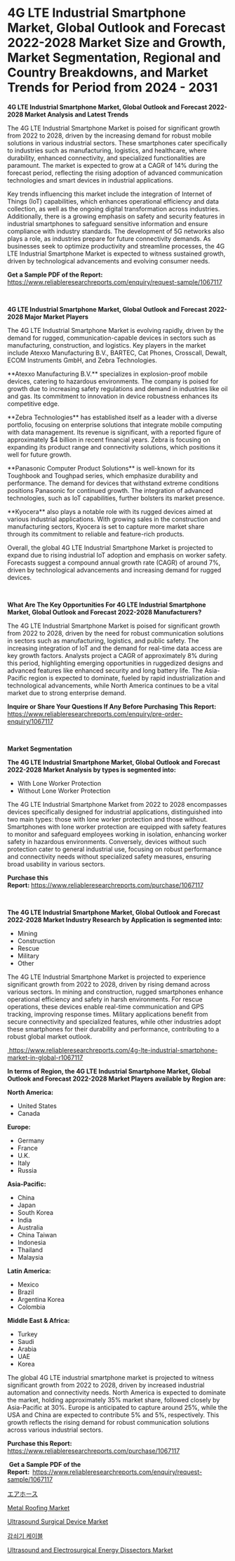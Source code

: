 <p><h1>4G LTE Industrial Smartphone Market, Global Outlook and Forecast 2022-2028 Market Size and Growth, Market Segmentation, Regional and Country Breakdowns, and Market Trends for Period from 2024 -  2031</h1></p><p><strong>4G LTE Industrial Smartphone Market, Global Outlook and Forecast 2022-2028 Market Analysis and Latest Trends</strong></p>
<p><p>The 4G LTE Industrial Smartphone Market is poised for significant growth from 2022 to 2028, driven by the increasing demand for robust mobile solutions in various industrial sectors. These smartphones cater specifically to industries such as manufacturing, logistics, and healthcare, where durability, enhanced connectivity, and specialized functionalities are paramount. The market is expected to grow at a CAGR of 14% during the forecast period, reflecting the rising adoption of advanced communication technologies and smart devices in industrial applications.</p><p>Key trends influencing this market include the integration of Internet of Things (IoT) capabilities, which enhances operational efficiency and data collection, as well as the ongoing digital transformation across industries. Additionally, there is a growing emphasis on safety and security features in industrial smartphones to safeguard sensitive information and ensure compliance with industry standards. The development of 5G networks also plays a role, as industries prepare for future connectivity demands. As businesses seek to optimize productivity and streamline processes, the 4G LTE Industrial Smartphone Market is expected to witness sustained growth, driven by technological advancements and evolving consumer needs.</p></p>
<p><strong>Get a Sample PDF of the Report:&nbsp;</strong> <a href="https://www.reliableresearchreports.com/enquiry/request-sample/1067117">https://www.reliableresearchreports.com/enquiry/request-sample/1067117</a></p>
<p>&nbsp;</p>
<p><strong>4G LTE Industrial Smartphone Market, Global Outlook and Forecast 2022-2028 Major Market Players</strong></p>
<p><p>The 4G LTE Industrial Smartphone Market is evolving rapidly, driven by the demand for rugged, communication-capable devices in sectors such as manufacturing, construction, and logistics. Key players in the market include Atexxo Manufacturing B.V., BARTEC, Cat Phones, Crosscall, Dewalt, ECOM Instruments GmbH, and Zebra Technologies.</p><p>**Atexxo Manufacturing B.V.** specializes in explosion-proof mobile devices, catering to hazardous environments. The company is poised for growth due to increasing safety regulations and demand in industries like oil and gas. Its commitment to innovation in device robustness enhances its competitive edge.</p><p>**Zebra Technologies** has established itself as a leader with a diverse portfolio, focusing on enterprise solutions that integrate mobile computing with data management. Its revenue is significant, with a reported figure of approximately $4 billion in recent financial years. Zebra is focusing on expanding its product range and connectivity solutions, which positions it well for future growth.</p><p>**Panasonic Computer Product Solutions** is well-known for its Toughbook and Toughpad series, which emphasize durability and performance. The demand for devices that withstand extreme conditions positions Panasonic for continued growth. The integration of advanced technologies, such as IoT capabilities, further bolsters its market presence.</p><p>**Kyocera** also plays a notable role with its rugged devices aimed at various industrial applications. With growing sales in the construction and manufacturing sectors, Kyocera is set to capture more market share through its commitment to reliable and feature-rich products.</p><p>Overall, the global 4G LTE Industrial Smartphone Market is projected to expand due to rising industrial IoT adoption and emphasis on worker safety. Forecasts suggest a compound annual growth rate (CAGR) of around 7%, driven by technological advancements and increasing demand for rugged devices.</p></p>
<p>&nbsp;</p>
<p><strong>What Are The Key Opportunities For 4G LTE Industrial Smartphone Market, Global Outlook and Forecast 2022-2028 Manufacturers?</strong></p>
<p><p>The 4G LTE Industrial Smartphone Market is poised for significant growth from 2022 to 2028, driven by the need for robust communication solutions in sectors such as manufacturing, logistics, and public safety. The increasing integration of IoT and the demand for real-time data access are key growth factors. Analysts project a CAGR of approximately 8% during this period, highlighting emerging opportunities in ruggedized designs and advanced features like enhanced security and long battery life. The Asia-Pacific region is expected to dominate, fueled by rapid industrialization and technological advancements, while North America continues to be a vital market due to strong enterprise demand.</p></p>
<p><strong>Inquire or Share Your Questions If Any Before Purchasing This Report:</strong> <a href="https://www.reliableresearchreports.com/enquiry/pre-order-enquiry/1067117">https://www.reliableresearchreports.com/enquiry/pre-order-enquiry/1067117</a></p>
<p>&nbsp;</p>
<p><strong>Market Segmentation</strong></p>
<p><strong>The 4G LTE Industrial Smartphone Market, Global Outlook and Forecast 2022-2028 Market Analysis by types is segmented into:</strong></p>
<p><ul><li>With Lone Worker Protection</li><li>Without Lone Worker Protection</li></ul></p>
<p><p>The 4G LTE Industrial Smartphone Market from 2022 to 2028 encompasses devices specifically designed for industrial applications, distinguished into two main types: those with lone worker protection and those without. Smartphones with lone worker protection are equipped with safety features to monitor and safeguard employees working in isolation, enhancing worker safety in hazardous environments. Conversely, devices without such protection cater to general industrial use, focusing on robust performance and connectivity needs without specialized safety measures, ensuring broad usability in various sectors.</p></p>
<p><strong>Purchase this Report:&nbsp;</strong><a href="https://www.reliableresearchreports.com/purchase/1067117">https://www.reliableresearchreports.com/purchase/1067117</a></p>
<p>&nbsp;</p>
<p><strong>The 4G LTE Industrial Smartphone Market, Global Outlook and Forecast 2022-2028 Market Industry Research by Application is segmented into:</strong></p>
<p><ul><li>Mining</li><li>Construction</li><li>Rescue</li><li>Military</li><li>Other</li></ul></p>
<p><p>The 4G LTE Industrial Smartphone Market is projected to experience significant growth from 2022 to 2028, driven by rising demand across various sectors. In mining and construction, rugged smartphones enhance operational efficiency and safety in harsh environments. For rescue operations, these devices enable real-time communication and GPS tracking, improving response times. Military applications benefit from secure connectivity and specialized features, while other industries adopt these smartphones for their durability and performance, contributing to a robust global market outlook.</p></p>
<p><a href="https://www.reliableresearchreports.com/4g-lte-industrial-smartphone-market-in-global-r1067117">&nbsp;https://www.reliableresearchreports.com/4g-lte-industrial-smartphone-market-in-global-r1067117</a></p>
<p><strong>In terms of Region, the 4G LTE Industrial Smartphone Market, Global Outlook and Forecast 2022-2028 Market Players available by Region are:</strong></p>
<p>
    <p> <strong> North America: </strong>
        <ul>
            <li>United States</li>
            <li>Canada</li>
        </ul>
        </p> 
    <p> <strong> Europe: </strong>
        <ul>
            <li>Germany</li>
            <li>France</li>
            <li>U.K.</li>
            <li>Italy</li>
            <li>Russia</li>
        </ul>
        </p> 
    <p> <strong> Asia-Pacific: </strong>
        <ul>
            <li>China</li>
            <li>Japan</li>
            <li>South Korea</li>
            <li>India</li>
            <li>Australia</li>
            <li>China Taiwan</li>
            <li>Indonesia</li>
            <li>Thailand</li>
            <li>Malaysia</li>
        </ul>
        </p> 
    <p> <strong> Latin America: </strong>
        <ul>
            <li>Mexico</li>
            <li>Brazil</li>
            <li>Argentina Korea</li>
            <li>Colombia</li>
        </ul>
        </p> 
    <p> <strong> Middle East & Africa: </strong>
        <ul>
            <li>Turkey</li>
            <li>Saudi</li>
            <li>Arabia</li>
            <li>UAE</li>
            <li>Korea</li>
        </ul>
    </p>
    </p>
<p><p>The global 4G LTE industrial smartphone market is projected to witness significant growth from 2022 to 2028, driven by increased industrial automation and connectivity needs. North America is expected to dominate the market, holding approximately 35% market share, followed closely by Asia-Pacific at 30%. Europe is anticipated to capture around 25%, while the USA and China are expected to contribute 5% and 5%, respectively. This growth reflects the rising demand for robust communication solutions across various industrial sectors.</p></p>
<p><strong>Purchase this Report: </strong><a href="https://www.reliableresearchreports.com/purchase/1067117">https://www.reliableresearchreports.com/purchase/1067117</a></p>
<p>&nbsp;<strong>Get a Sample PDF of the Report:&nbsp;&nbsp;</strong><a href="https://www.reliableresearchreports.com/enquiry/request-sample/1067117">https://www.reliableresearchreports.com/enquiry/request-sample/1067117</a></p>
<p><strong></strong></p>
<p><p><a href="https://medium.com/@oswaldheman9gu/%E3%82%A8%E3%82%A2%E3%83%9B%E3%83%BC%E3%82%B9%E5%B8%82%E5%A0%B4%E4%BA%88%E6%B8%AC-2024%E5%B9%B4%E3%81%8B%E3%82%892031%E5%B9%B4%E3%81%BE%E3%81%A7%E3%81%AE%E3%82%B0%E3%83%AD%E3%83%BC%E3%83%90%E3%83%AB%E5%B8%82%E5%A0%B4%E3%83%88%E3%83%AC%E3%83%B3%E3%83%89%E3%81%A8%E5%88%86%E6%9E%90%E3%81%AF-188%E3%83%9A%E3%83%BC%E3%82%B8%E3%81%A7%E3%82%AB%E3%83%90%E3%83%BC%E3%81%95%E3%82%8C%E3%81%A6%E3%81%84%E3%81%BE%E3%81%99-e472635d9162">エアホース</a></p><p><a href="https://medium.com/@ralphyoung1949/metal-roofing-market-research-report-includes-analysis-on-market-size-share-and-growth-rate-at-14-6-c18e55fa21e7">Metal Roofing Market</a></p><p><a href="https://issuu.com/reportprime-2/docs/ultrasound-surgical-device-market-s_b8f01ac485442a">Ultrasound Surgical Device Market</a></p><p><a href="https://medium.com/@gabrielblanda5656/%EA%B0%90%EC%87%84%EA%B8%B0-%EC%BC%80%EC%9D%B4%EB%B8%94-%EC%8B%9C%EC%9E%A5%EC%97%90-%EB%8C%80%ED%95%9C-%ED%86%B5%EC%B0%B0-%EC%8B%9C%EC%9E%A5-%EC%B0%B8%EC%97%AC%EC%9E%90-%EC%8B%9C%EC%9E%A5-%EA%B7%9C%EB%AA%A8-%EC%A7%80%EB%A6%AC%EC%A0%81-%EC%A7%80%EC%97%AD-%EB%B0%8F-%EC%98%88%EC%B8%A1-2024-2031-3b65dd661db2">감쇠기 케이블</a></p><p><a href="https://issuu.com/reportprime-2/docs/ultrasound-and-electrosurgical-ener_ed2ff6a57e59a8">Ultrasound and Electrosurgical Energy Dissectors Market</a></p></p>